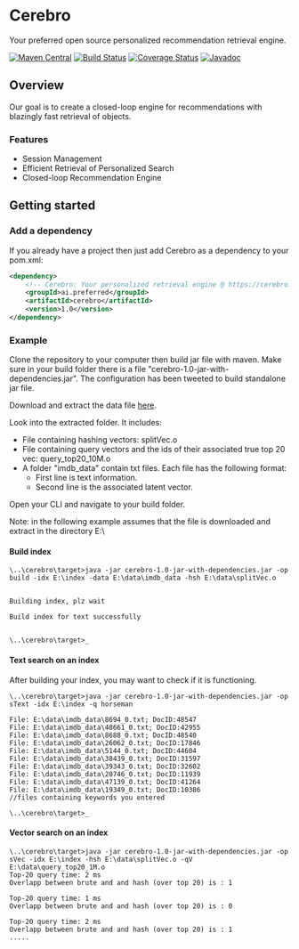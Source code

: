 # Cerebro
Your preferred open source personalized recommendation retrieval engine.


[![Maven Central](https://maven-badges.herokuapp.com/maven-central/ai.preferred/cerebro/badge.svg)](https://maven-badges.herokuapp.com/maven-central/ai.preferred/cerebro)
[![Build Status](https://travis-ci.org/PreferredAI/cerebro.svg)](https://travis-ci.org/PreferredAI/cerebro)
[![Coverage Status](https://coveralls.io/repos/github/PreferredAI/cerebro/badge.svg)](https://coveralls.io/github/PreferredAI/cerebro)
[![Javadoc](https://www.javadoc.io/badge/ai.preferred/cerebro.svg)](https://www.javadoc.io/doc/ai.preferred/cerebro)

## Overview
Our goal is to create a closed-loop engine for recommendations with blazingly fast retrieval of objects.

### Features
- Session Management
- Efficient Retrieval of Personalized Search
- Closed-loop Recommendation Engine

## Getting started

### Add a dependency
If you already have a project then just add Cerebro as a dependency to your pom.xml:
```xml
<dependency>
    <!-- Cerebro: Your personalized retrieval engine @ https://cerebro.preferred.ai/ -->
    <groupId>ai.preferred</groupId>
  	<artifactId>cerebro</artifactId>
  	<version>1.0</version>
</dependency>
```
### Example
Clone the repository to your computer then build jar file with maven. Make sure in your build folder there is a file 
"cerebro-1.0-jar-with-dependencies.jar". The configuration has been tweeted to build standalone jar file.

Download and extract the data file [here](https://drive.google.com/open?id=18b8qw5f1X7wEPvC8KLxrCJQ3NxWxQ7yS). 

Look into the extracted folder. It includes: 
+ File containing hashing vectors: splitVec.o 
+ File containing query vectors and the ids of their associated true top 20 vec: query_top20_10M.o
+ A folder "imdb_data" contain txt files. Each file has the following format:
    - First line is text information.
    - Second line is the associated latent vector.

Open your CLI and navigate to your build folder.

Note: in the following example assumes that the file is downloaded and extract in the directory E:\

#### Build index
```ssh
\..\cerebro\target>java -jar cerebro-1.0-jar-with-dependencies.jar -op build -idx E:\index -data E:\data\imdb_data -hsh E:\data\splitVec.o


Building index, plz wait

Build index for text successfully


\..\cerebro\target>_
```
#### Text search on an index
After building your index, you may want to check if it is functioning.

```ssh
\..\cerebro\target>java -jar cerebro-1.0-jar-with-dependencies.jar -op sText -idx E:\index -q horseman

File: E:\data\imdb_data\8694_0.txt; DocID:48547
File: E:\data\imdb_data\48661_0.txt; DocID:42955
File: E:\data\imdb_data\8688_0.txt; DocID:48540
File: E:\data\imdb_data\26062_0.txt; DocID:17846
File: E:\data\imdb_data\5144_0.txt; DocID:44604
File: E:\data\imdb_data\38439_0.txt; DocID:31597
File: E:\data\imdb_data\39343_0.txt; DocID:32602
File: E:\data\imdb_data\20746_0.txt; DocID:11939
File: E:\data\imdb_data\47139_0.txt; DocID:41264
File: E:\data\imdb_data\19349_0.txt; DocID:10386
//files containing keywords you entered

\..\cerebro\target>_
```
 
#### Vector search on an index
```ssh
\..\cerebro\target>java -jar cerebro-1.0-jar-with-dependencies.jar -op sVec -idx E:\index -hsh E:\data\splitVec.o -qV E:\data\query_top20_1M.o
Top-20 query time: 2 ms
Overlapp between brute and and hash (over top 20) is : 1

Top-20 query time: 1 ms
Overlapp between brute and and hash (over top 20) is : 0

Top-20 query time: 2 ms
Overlapp between brute and and hash (over top 20) is : 1
.....
```
 

